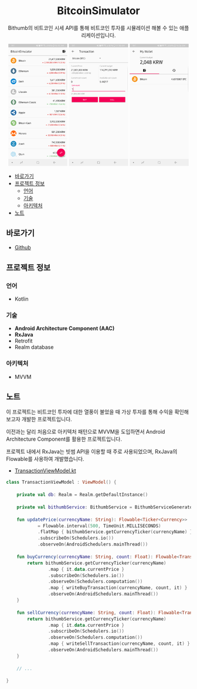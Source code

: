 <h1 align="center">BitcoinSimulator</h1>

<p align="center">
Bithumb의 비트코인 시세 API를 통해 비트코인 투자를 시뮬레이션 해볼 수 있는 애플리케이션입니다.
</p>

<p align="center">
    <img src="https://raw.githubusercontent.com/namhyun-gu/BitcoinSimulator/master/screenshots/device-2017-12-27-102600.png" width="32%"/>
    <img src="https://raw.githubusercontent.com/namhyun-gu/BitcoinSimulator/master/screenshots/device-2017-12-28-111103.png" width="32%"/>
    <img src="https://raw.githubusercontent.com/namhyun-gu/BitcoinSimulator/master/screenshots/device-2017-12-27-102655.png" width="32%"/>
</p>

- [바로가기](#바로가기)
- [프로젝트 정보](#프로젝트-정보)
  - [언어](#언어)
  - [기술](#기술)
  - [아키텍처](#아키텍처)
- [노트](#노트)
## 바로가기

- [Github](https://github.com/namhyun-gu/BitcoinSimulator)

## 프로젝트 정보

### 언어

- Kotlin

### 기술

- **Android Architecture Component (AAC)**
- **RxJava**
- Retrofit
- Realm database

### 아키텍처

- MVVM

## 노트

이 프로젝트는 비트코인 투자에 대한 열풍이 불었을 때 가상 투자를 통해 수익을 확인해보고자 개발한 프로젝트입니다.  

이전과는 달리 처음으로 아키텍처 패턴으로 MVVM을 도입하면서 Android Architecture Component를 활용한 프로젝트입니다.  

프로젝트 내에서 RxJava는 빗썸 API을 이용할 때 주로 사용되었으며, RxJava의 Flowable를 사용하여 개발했습니다.

- [TransactionViewModel.kt](https://github.com/namhyun-gu/BitcoinSimulator/blob/master/app/src/main/java/dev/namhyun/bitcoinsimulator/transaction/TransactionViewModel.kt)

```kotlin
class TransactionViewModel : ViewModel() {

    private val db: Realm = Realm.getDefaultInstance()

    private val bithumbService: BithumbService = BithumbServiceGenerator.generate()

    fun updatePrice(currencyName: String): Flowable<Ticker<Currency>>
            = Flowable.interval(500, TimeUnit.MILLISECONDS)
            .flatMap { bithumbService.getCurrencyTicker(currencyName) }
            .subscribeOn(Schedulers.io())
            .observeOn(AndroidSchedulers.mainThread())

    fun buyCurrency(currencyName: String, count: Float): Flowable<TransactionStatus> {
        return bithumbService.getCurrencyTicker(currencyName)
                .map { it.data.currentPrice }
                .subscribeOn(Schedulers.io())
                .observeOn(Schedulers.computation())
                .map { writeBuyTransaction(currencyName, count, it) }
                .observeOn(AndroidSchedulers.mainThread())
    }

    fun sellCurrency(currencyName: String, count: Float): Flowable<TransactionStatus> {
        return bithumbService.getCurrencyTicker(currencyName)
                .map { it.data.currentPrice }
                .subscribeOn(Schedulers.io())
                .observeOn(Schedulers.computation())
                .map { writeSellTransaction(currencyName, count, it) }
                .observeOn(AndroidSchedulers.mainThread())
    }

    // ...

}
```



